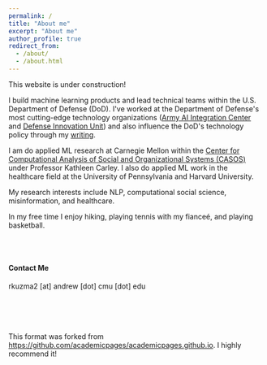 ```yaml
---
permalink: /
title: "About me"
excerpt: "About me"
author_profile: true
redirect_from: 
  - /about/
  - /about.html
---
```


This website is under construction!

I build machine learning products and lead technical teams within the U.S. Department of Defense (DoD). I've worked at the Department of Defense's most cutting-edge technology organizations ([Army AI Integration Center](https://armyfuturescommand.com/ai2c/) and [Defense Innovation Unit](https://www.diu.mil/)) and also influence the DoD's technology policy through my [writing](https://warontherocks.com/author/richard-kuzma/). 

I am do applied ML research at Carnegie Mellon within the [Center for Computational Analysis of Social and Organizational Systems (CASOS)](http://casos.cs.cmu.edu/) under Professor Kathleen Carley. I also do applied ML work in the healthcare field at the University of Pennsylvania and Harvard University.

My research interests include NLP, computational social science, misinformation, and healthcare.

In my free time I enjoy hiking, playing tennis with my fianceé, and playing basketball.

<br><br>

#### Contact Me
rkuzma2 [at] andrew [dot] cmu [dot] edu

<br><br><br><br>
This format was forked from https://github.com/academicpages/academicpages.github.io. I highly recommend it!